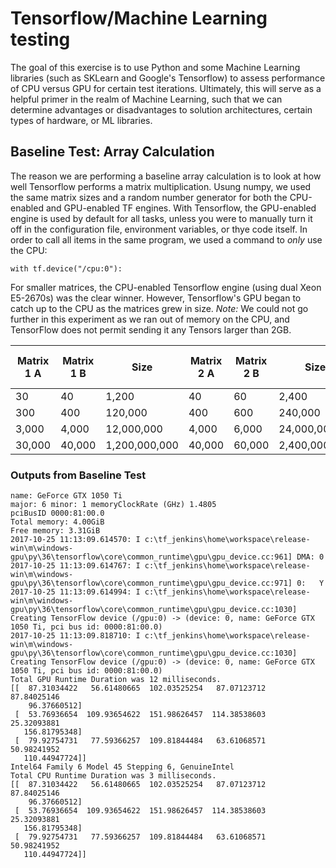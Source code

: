 # Tensorflow/Machine Learning testing
The goal of this exercise is to use Python and some Machine Learning libraries (such as SKLearn and Google's Tensorflow) to assess performance of CPU versus GPU for certain test iterations.
Ultimately, this will serve as a helpful primer in the realm of Machine Learning, such that we can determine advantages or disadvantages to solution architectures, certain types of hardware, or ML libraries.

## Baseline Test: Array Calculation
The reason we are performing a baseline array calculation is to look at how well Tensorflow performs a matrix multiplication.
Usung numpy, we used the same matrix sizes and a random number generator for both the CPU-enabled and GPU-enabled TF engines.
With Tensorflow, the GPU-enabled engine is used by default for all tasks, unless you were to manually turn it off in the configuration file, environment variables, or thye code itself.
In order to call all items in the same program, we used a command to *only* use the CPU:
```
with tf.device("/cpu:0"):
```
For smaller matrices, the CPU-enabled Tensorflow engine (using dual Xeon E5-2670s) was the clear winner. 
However, Tensorflow's GPU began to catch up to the CPU as the matrices grew in size.
*Note:* We could not go further in this experiment as we ran out of memory on the CPU, and TensorFlow does not permit sending it any Tensors larger than 2GB. 

|Matrix 1 A |	Matrix 1 B |	Size |	Matrix 2 A |	Matrix 2 B |	Size |	CPU Solution (ms)	| GPU Solution (ms) |
| --- | --- | --- | --- | --- | --- | --- | --- | 
| 30 	| 40 |	 1,200 | 	 40 | 	 60 | 	 2,400 | 	3 |	12|
| 300 	| 400 	| 120,000 |	 400 | 	 600 | 	 240,000 | 	3 |	16 |
| 3,000 |	 4,000 	| 12,000,000 	| 4,000 |	 6,000 	| 24,000,000 |	36 |	58 |
| 30,000 |	 40,000 |	 1,200,000,000 | 	 40,000 	| 60,000 | 	 2,400,000,000 | 	4,745	| 5,496 |

### Outputs from Baseline Test
```
name: GeForce GTX 1050 Ti
major: 6 minor: 1 memoryClockRate (GHz) 1.4805
pciBusID 0000:81:00.0
Total memory: 4.00GiB
Free memory: 3.31GiB
2017-10-25 11:13:09.614570: I c:\tf_jenkins\home\workspace\release-win\m\windows-gpu\py\36\tensorflow\core\common_runtime\gpu\gpu_device.cc:961] DMA: 0
2017-10-25 11:13:09.614767: I c:\tf_jenkins\home\workspace\release-win\m\windows-gpu\py\36\tensorflow\core\common_runtime\gpu\gpu_device.cc:971] 0:   Y
2017-10-25 11:13:09.614994: I c:\tf_jenkins\home\workspace\release-win\m\windows-gpu\py\36\tensorflow\core\common_runtime\gpu\gpu_device.cc:1030] Creating TensorFlow device (/gpu:0) -> (device: 0, name: GeForce GTX 1050 Ti, pci bus id: 0000:81:00.0)
2017-10-25 11:13:09.818710: I c:\tf_jenkins\home\workspace\release-win\m\windows-gpu\py\36\tensorflow\core\common_runtime\gpu\gpu_device.cc:1030] Creating TensorFlow device (/gpu:0) -> (device: 0, name: GeForce GTX 1050 Ti, pci bus id: 0000:81:00.0)
Total GPU Runtime Duration was 12 milliseconds.
[[  87.31034422   56.61480665  102.03525254   87.07123712   87.84025146
    96.37660512]
 [  53.76936654  109.93654622  151.98626457  114.38538603   25.32093881
   156.81795348]
 [  79.92754731   77.59366257  109.81844484   63.61068571   50.98241952
   110.44947724]]
Intel64 Family 6 Model 45 Stepping 6, GenuineIntel
Total CPU Runtime Duration was 3 milliseconds.
[[  87.31034422   56.61480665  102.03525254   87.07123712   87.84025146
    96.37660512]
 [  53.76936654  109.93654622  151.98626457  114.38538603   25.32093881
   156.81795348]
 [  79.92754731   77.59366257  109.81844484   63.61068571   50.98241952
   110.44947724]]
   ```
   
